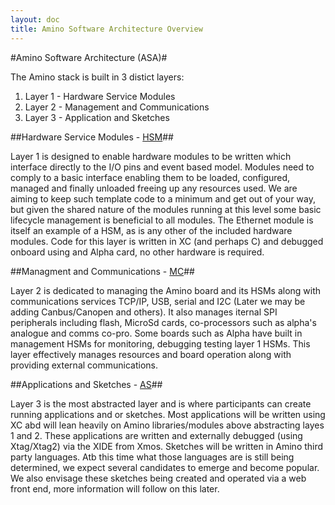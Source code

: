 ```yaml
---
layout: doc
title: Amino Software Architecture Overview
---
```


#Amino Software Architecture (ASA)#

The Amino stack is built in 3 distict layers:

1. Layer 1 - Hardware Service Modules
2. Layer 2 - Management and Communications
3. Layer 3 - Application and Sketches

##Hardware Service Modules - [HSM](hsm.html)##

Layer 1 is designed to enable hardware modules to be written which interface directly to the I/O pins and event based model. Modules need to comply to a basic interface enabling them to be loaded, configured, managed and finally unloaded freeing up any resources used. We are aiming to keep such template code to a minimum and get out of your way, but given the shared nature of the modules running at this level some basic lifecycle management is beneficial to all modules. The Ethernet module is itself an example of a HSM, as is any other of the included hardware modules. Code for this layer is written in XC (and perhaps C) and debugged onboard using and Alpha card, no other hardware is required.

##Managment and Communications - [MC](mc.html)##

Layer 2 is dedicated to managing the Amino board and its HSMs along with communications services TCP/IP, USB, serial and I2C (Later we may be adding Canbus/Canopen and others). It also manages iternal SPI peripherals including flash, MicroSd cards, co-processors such as alpha's analogue and comms co-pro. Some boards such as Alpha have built in management HSMs for monitoring, debugging testing layer 1 HSMs. This layer effectively manages resources and board operation along with providing external communications.

##Applications and Sketches - [AS](as.html)##

Layer 3 is the most abstracted layer and is where participants can create running applications and or sketches. Most applications will be written using XC abd will lean heavily on Amino libraries/modules above abstracting layes 1 and 2. These applications are written and externally debugged (using Xtag/Xtag2) via the XIDE from Xmos. Sketches will be written in Amino third party languages. Atb this time what those languages are is still being determined, we expect several candidates to emerge and become popular. We also envisage these sketches being created and operated via a web front end, more information will follow on this later.


